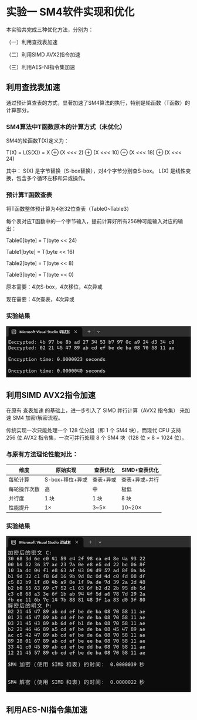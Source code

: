 # 实验一  SM4软件实现和优化
本实验共完成三种优化方法，分别为：

（一）利用查找表加速

（二）利用SIMD AVX2指令加速

（三）利用AES-NI指令集加速

## 利用查找表加速
通过预计算查表的方式，显著加速了SM4算法的执行，特别是轮函数（T函数）的计算部分。

### SM4算法中T函数原本的计算方式（未优化）
SM4的轮函数T(X)定义为：

T(X) = L(S(X)) = X ⊕ (X <<< 2) ⊕ (X <<< 10) ⊕ (X <<< 18) ⊕ (X <<< 24)

其中：
S(X) 是字节替换（S-box替换），对4个字节分别查S-box。
L(X) 是线性变换，包含多个循环左移和异或操作。

### 预计算T函数查表
将T函数整体预计算为4张32位查表（Table0~Table3）

每个表对应T函数中的一个字节输入，提前计算好所有256种可能输入对应的输出：

Table0[byte] = T(byte << 24)

Table1[byte] = T(byte << 16)

Table2[byte] = T(byte << 8)

Table3[byte] = T(byte << 0)

原本需要：4次S-box，4次移位，4次异或

现在需要：4次查表，4次异或

### 实验结果
<img src=".\截图\sm4 with t.png">  

## 利用SIMD AVX2指令加速
在原有 查表加速 的基础上，进一步引入了 SIMD 并行计算（AVX2 指令集） 来加速 SM4 加密/解密流程。

传统实现一次只能处理一个 128 位分组（即 1 个 SM4 块），而现代 CPU 支持 256 位 AVX2 指令集，一次可并行处理 8 个 SM4 块（128 位 × 8 = 1024 位）。

### 与原有方法理论性能对比：
| 维度     | 原始实现        | 查表优化  | SIMD+查表优化 |
| ------ | ----------- | ----- | -------------- |
| 每轮计算   | S-box+移位+异或 | 查表+异或 | 查表+异或+并行       |
| 每轮操作次数 | 高           | 中     | 极低             |
| 并行度    | 1 块         | 1 块   | 8 块            |
| 性能提升   | 1×          | 3~5×  | 10~20×     |
### 实验结果
<img src=".\截图\sm4 with t and simd.png">  

## 利用AES-NI指令集加速